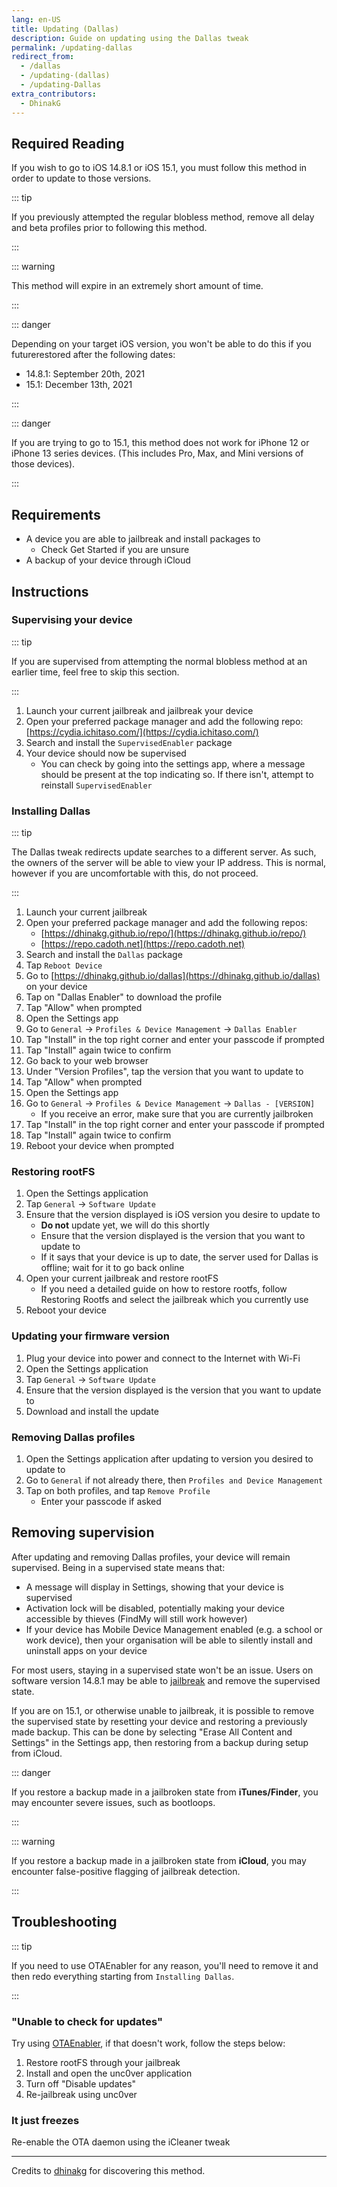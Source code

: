 ```yaml
---
lang: en-US
title: Updating (Dallas)
description: Guide on updating using the Dallas tweak
permalink: /updating-dallas
redirect_from:
  - /dallas
  - /updating-(dallas)
  - /updating-Dallas
extra_contributors:
  - DhinakG
---
```


## Required Reading

If you wish to go to iOS 14.8.1 or iOS 15.1, you must follow this method in order to update to those versions.

::: tip

If you previously attempted the regular blobless method, remove all delay and beta profiles prior to following this method.

:::

::: warning

This method will expire in an extremely short amount of time.

:::

::: danger

Depending on your target iOS version, you won't be able to do this if you futurerestored after the following dates:

  - 14.8.1: September 20th, 2021
  - 15.1: December 13th, 2021

:::

::: danger

If you are trying to go to 15.1, this method does not work for iPhone 12 or iPhone 13 series devices. (This includes Pro, Max, and Mini versions of those devices).

:::

## Requirements

- A device you are able to jailbreak and install packages to
    - Check <router-link to="/get-started">Get Started</router-link> if you are unsure
- A backup of your device through iCloud

## Instructions

### Supervising your device

::: tip

If you are supervised from attempting the normal blobless method at an earlier time, feel free to skip this section.

:::

1. Launch your current jailbreak and jailbreak your device
1. Open your preferred package manager and add the following repo: [https://cydia.ichitaso.com/](https://cydia.ichitaso.com/)
1. Search and install the `SupervisedEnabler` package
1. Your device should now be supervised
    - You can check by going into the settings app, where a message should be present at the top indicating so. If there isn't, attempt to reinstall `SupervisedEnabler`


### Installing Dallas

::: tip

The Dallas tweak redirects update searches to a different server. As such, the owners of the server will be able to view your IP address. This is normal, however if you are uncomfortable with this, do not proceed.

:::

1. Launch your current jailbreak
1. Open your preferred package manager and add the following repos:
    - [https://dhinakg.github.io/repo/](https://dhinakg.github.io/repo/)
    - [https://repo.cadoth.net](https://repo.cadoth.net)
1. Search and install the `Dallas` package
1. Tap `Reboot Device`
1. Go to [https://dhinakg.github.io/dallas](https://dhinakg.github.io/dallas) on your device
1. Tap on "Dallas Enabler" to download the profile
1. Tap "Allow" when prompted
1. Open the Settings app
1. Go to `General` -> `Profiles & Device Management` -> `Dallas Enabler`
1. Tap "Install" in the top right corner and enter your passcode if prompted
1. Tap "Install" again twice to confirm
1. Go back to your web browser
1. Under "Version Profiles", tap the version that you want to update to
1. Tap "Allow" when prompted
1. Open the Settings app
1. Go to `General` -> `Profiles & Device Management` -> `Dallas - [VERSION]`
    - If you receive an error, make sure that you are currently jailbroken
1. Tap "Install" in the top right corner and enter your passcode if prompted
1. Tap "Install" again twice to confirm
1. Reboot your device when prompted

### Restoring rootFS

1. Open the Settings application
1. Tap `General` -> `Software Update`
1. Ensure that the version displayed is iOS version you desire to update to
    - **Do not** update yet, we will do this shortly
    - Ensure that the version displayed is the version that you want to update to
    - If it says that your device is up to date, the server used for Dallas is offline; wait for it to go back online
1. Open your current jailbreak and restore rootFS
    - If you need a detailed guide on how to restore rootfs, follow <router-link to="/restoring-rootfs">Restoring Rootfs</router-link> and select the jailbreak which you currently use
1. Reboot your device

### Updating your firmware version

1. Plug your device into power and connect to the Internet with Wi-Fi
1. Open the Settings application
1. Tap `General` -> `Software Update`
1. Ensure that the version displayed is the version that you want to update to
1. Download and install the update

### Removing Dallas profiles

1. Open the Settings application after updating to version you desired to update to
1. Go to `General` if not already there, then `Profiles and Device Management`
1. Tap on both profiles, and tap `Remove Profile`
    - Enter your passcode if asked

## Removing supervision

After updating and removing Dallas profiles, your device will remain supervised. Being in a supervised state means that:

- A message will display in Settings, showing that your device is supervised
- Activation lock will be disabled, potentially making your device accessible by thieves (FindMy will still work however)
- If your device has Mobile Device Management enabled (e.g. a school or work device), then your organisation will be able to silently install and uninstall apps on your device

For most users, staying in a supervised state won't be an issue. Users on software version 14.8.1 may be able to [jailbreak](get-started) and remove the supervised state.

If you are on 15.1, or otherwise unable to jailbreak, it is possible to remove the supervised state by resetting your device and restoring a previously made backup. This can be done by selecting "Erase All Content and Settings" in the Settings app, then restoring from a backup during setup from iCloud.

::: danger

If you restore a backup made in a jailbroken state from **iTunes/Finder**, you may encounter severe issues, such as bootloops.

:::

::: warning

If you restore a backup made in a jailbroken state from **iCloud**, you may encounter false-positive flagging of jailbreak detection. 

:::

## Troubleshooting

::: tip

If you need to use OTAEnabler for any reason, you'll need to remove it and then redo everything starting from `Installing Dallas`.

:::

### "Unable to check for updates"

Try using [OTAEnabler](https://repo.cadoth.net/), if that doesn't work, follow the steps below:

1. Restore rootFS through your jailbreak
1. Install and open the <router-link to="/installing-unc0ver">unc0ver</router-link> application
1. Turn off "Disable updates"
1. Re-jailbreak using unc0ver

### It just freezes

Re-enable the OTA daemon using the iCleaner tweak

---

Credits to [dhinakg](https://github.com/dhinakg/) for discovering this method.
